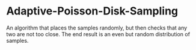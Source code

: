 # Adaptive-Poisson-Disk-Sampling
An algorithm that places the samples randomly, but then checks that any two are not too close. The end result is an even but random distribution of samples.
